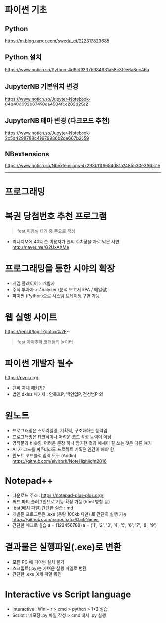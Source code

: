 # 파이썬 기초

## Python
https://m.blog.naver.com/swedu_et/222317823685

## Python 설치
https://www.notion.so/Python-4d9cf3337b984631a58c3f0e6a8ec46a

## JupyterNB 기본위치 변경
https://www.notion.so/Jupyter-Notebook-04d40d692b67450ea4504fee282d25a2

## JupyterNB 테마 변경 (다크모드 추천)
https://www.notion.so/Jupyter-Notebook-2c5d4298788c49979986b2de667b2659

## NBextensions
https://www.notion.so/Nbextensions-d7293b11f6654d81a2485530e3f6bc1e

----

# 프로그래밍

# 복권 당첨번호 추천 프로그램
  > feat.미용실 대기 중 폰으로 작성
- 리니지M에 40억 쓴 이용자가 엔씨 주차장을 차로 막은 사연 http://naver.me/G2UxAXMe

# 프로그래밍을 통한 시야의 확장
- 게임 플레이어 > 개발자
- 주식 투자자 > Analyzer (분석 보고서 RPA / 메일링)
- 파이썬 (Python)으로 시스템 트레이딩 구현 가능

# 웹 실행 사이트 
https://repl.it/login?goto=%2F~
> feat.아마추어 코더들의 놀이터

# 파이썬 개발자 필수
https://pypi.org/
- 딘싸 자체 패키지?
- 법인 dxlss 패키지 : 안득호P, 백인엽P, 전성범P 외

# 원노트
- 프로그래밍은 스토리텔링, 기획력, 구조화하는 능력임
- 프로그래밍은 테크닉이나 어려운 코드 작성 능력이 아님
- 영작문과 비슷함. 어려운 문장 하나 암기한 것과 에세이 잘 쓰는 것은 다른 얘기
- AI 가 코드를 짜주더라도 프로젝트 기획은 인간이 해야 함
- 원노트 코드블럭 입력 도구 (Addin)
  https://github.com/elvirbrk/NoteHighlight2016

# Notepad++
- 다운로드 주소 : 
  https://notepad-plus-plus.org/
- 써드 파티 플러그인으로 기능 확장 가능 (html 병합 등)
- .bat(배치 파일) 간단한 실습 : md
- 개발된 프로그램은 .exe (용량 100kb 미만) 로 간단히 실행 가능
  https://github.com/nanpuhaha/DarkNamer
- 간단한 매크로 실습
  a = (123456789)
  a = ('1', '2', '3', '4', '5', '6', '7', '8', '9')

# 결과물은 실행파일(.exe)로 변환
- 모든 PC 에 파이썬 설치 불가
- 스크립트(.py)는 가벼운 실행 파일로 변환
- 간단한 .exe 예제 파일 확인

# Interactive vs Script language
- Interactive : Win + r > cmd > python > 1+2 실습
- Script : 메모장 .py 파일 작성 > cmd 에서 .py 실행


